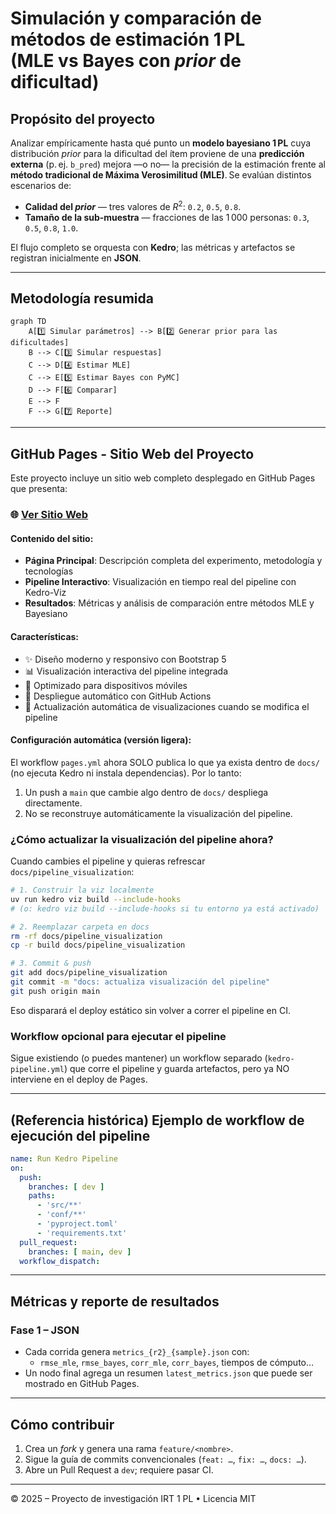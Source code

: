 # Simulación y comparación de métodos de estimación 1 PL (MLE vs Bayes con *prior* de dificultad)

## Propósito del proyecto

Analizar empíricamente hasta qué punto un **modelo bayesiano 1 PL** cuya distribución *prior* para la dificultad del ítem proviene de una **predicción externa** (p. ej. `b_pred`) mejora —o no— la precisión de la estimación frente al **método tradicional de Máxima Verosimilitud (MLE)**. Se evalúan distintos escenarios de:

*   **Calidad del *prior*** — tres valores de $R^{2}$: `0.2`, `0.5`, `0.8`.
*   **Tamaño de la sub‑muestra** — fracciones de las 1 000 personas: `0.3`, `0.5`, `0.8`, `1.0`.

El flujo completo se orquesta con **Kedro**; las métricas y artefactos se registran inicialmente en **JSON**.

---

## Metodología resumida

```mermaid
graph TD
    A[1️⃣ Simular parámetros] --> B[2️⃣ Generar prior para las dificultades]
    B --> C[3️⃣ Simular respuestas]
    C --> D[4️⃣ Estimar MLE]
    C --> E[5️⃣ Estimar Bayes con PyMC]
    D --> F[6️⃣ Comparar]
    E --> F
    F --> G[7️⃣ Reporte]
```

---

## GitHub Pages - Sitio Web del Proyecto

Este proyecto incluye un sitio web completo desplegado en GitHub Pages que presenta:

### 🌐 **[Ver Sitio Web](https://gabrielortegaproyectos.github.io/analisis-calidad-estimacion-1pl-bayesiana/)**

#### Contenido del sitio:
- **Página Principal**: Descripción completa del experimento, metodología y tecnologías
- **Pipeline Interactivo**: Visualización en tiempo real del pipeline con Kedro-Viz
- **Resultados**: Métricas y análisis de comparación entre métodos MLE y Bayesiano

#### Características:
- ✨ Diseño moderno y responsivo con Bootstrap 5
- 📊 Visualización interactiva del pipeline integrada
- 📱 Optimizado para dispositivos móviles
- 🚀 Despliegue automático con GitHub Actions
- 🔄 Actualización automática de visualizaciones cuando se modifica el pipeline

#### Configuración automática (versión ligera):
El workflow `pages.yml` ahora SOLO publica lo que ya exista dentro de `docs/` (no ejecuta Kedro ni instala dependencias). Por lo tanto:
1. Un push a `main` que cambie algo dentro de `docs/` despliega directamente.
2. No se reconstruye automáticamente la visualización del pipeline.

### ¿Cómo actualizar la visualización del pipeline ahora?
Cuando cambies el pipeline y quieras refrescar `docs/pipeline_visualization`:

```bash
# 1. Construir la viz localmente
uv run kedro viz build --include-hooks
# (o: kedro viz build --include-hooks si tu entorno ya está activado)

# 2. Reemplazar carpeta en docs
rm -rf docs/pipeline_visualization
cp -r build docs/pipeline_visualization

# 3. Commit & push
git add docs/pipeline_visualization
git commit -m "docs: actualiza visualización del pipeline"
git push origin main
```
Eso disparará el deploy estático sin volver a correr el pipeline en CI.

### Workflow opcional para ejecutar el pipeline
Sigue existiendo (o puedes mantener) un workflow separado (`kedro-pipeline.yml`) que corre el pipeline y guarda artefactos, pero ya NO interviene en el deploy de Pages.

---

## (Referencia histórica) Ejemplo de workflow de ejecución del pipeline

```yaml
name: Run Kedro Pipeline
on:
  push:
    branches: [ dev ]
    paths:
      - 'src/**'
      - 'conf/**'
      - 'pyproject.toml'
      - 'requirements.txt'
  pull_request:
    branches: [ main, dev ]
  workflow_dispatch:
```

---

## Métricas y reporte de resultados

### Fase 1 – JSON

*   Cada corrida genera `metrics_{r2}_{sample}.json` con:
    *   `rmse_mle`, `rmse_bayes`, `corr_mle`, `corr_bayes`, tiempos de cómputo…
*   Un nodo final agrega un resumen `latest_metrics.json` que puede ser mostrado en GitHub Pages.

---

## Cómo contribuir

1.  Crea un *fork* y genera una rama `feature/<nombre>`.
2.  Sigue la guía de commits convencionales (`feat: …`, `fix: …`, `docs: …`).
3.  Abre un Pull Request a `dev`; requiere pasar CI.

---

© 2025 – Proyecto de investigación IRT 1 PL • Licencia MIT
